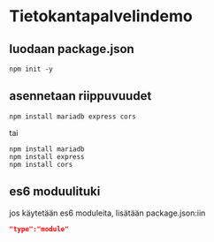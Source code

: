# Tietokantapalvelindemo

## luodaan package.json
```shell
npm init -y
```

## asennetaan riippuvuudet
```shell
npm install mariadb express cors
```
tai

```shell
npm install mariadb
npm install express
npm install cors
```

## es6 moduulituki

jos käytetään es6 moduleita, lisätään package.json:iin 

```json
"type":"module"
```


